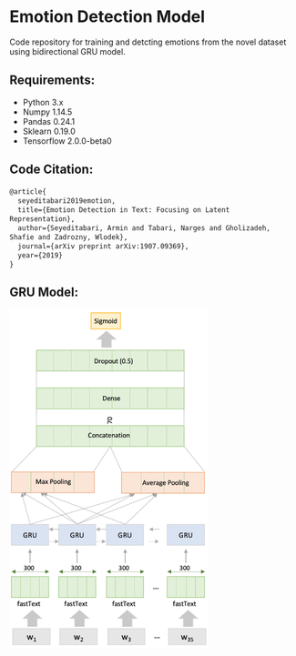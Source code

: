 # Emotion Detection Model
Code repository for training and detcting emotions from the novel dataset using bidirectional GRU model.

## Requirements:
- Python 3.x
- Numpy 1.14.5
- Pandas 0.24.1
- Sklearn 0.19.0
- Tensorflow 2.0.0-beta0

## Code Citation:
```
@article{
  seyeditabari2019emotion,
  title={Emotion Detection in Text: Focusing on Latent Representation},
  author={Seyeditabari, Armin and Tabari, Narges and Gholizadeh, Shafie and Zadrozny, Wlodek},
  journal={arXiv preprint arXiv:1907.09369},
  year={2019}
}
```

## GRU Model:
<img src="model.png" alt="GRU model" width="350"/>

